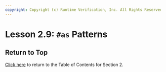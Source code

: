 ```yaml
---
copyright: Copyright (c) Runtime Verification, Inc. All Rights Reserved.
---
```


# Lesson 2.9: `#as` Patterns

## Return to Top

[Click here](../README.md) to return to the Table of Contents for Section 2.
